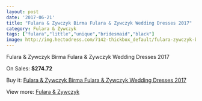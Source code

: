 ```yaml
---
layout: post
date: '2017-06-21'
title: "Fulara & Zywczyk Birma Fulara & Zywczyk Wedding Dresses 2017"
category: Fulara & Zywczyk
tags: ["fulara","little","unique","bridesmaid","black"]
image: http://img.hectodress.com/7142-thickbox_default/fulara-zywczyk-birma-fulara-zywczyk-wedding-dresses-2013.jpg
---
```

Fulara & Zywczyk Birma Fulara & Zywczyk Wedding Dresses 2017

On Sales: **$274.72**
<a href="https://www.hectodress.com/fulara-zywczyk/3548-fulara-zywczyk-birma-fulara-zywczyk-wedding-dresses-2013.html"><amp-img layout="responsive" width="600" height="600" src="//img.hectodress.com/7142-thickbox_default/fulara-zywczyk-birma-fulara-zywczyk-wedding-dresses-2013.jpg" alt="Fulara & Zywczyk Birma Fulara & Zywczyk Wedding Dresses 2017 0" /></a>
<a href="https://www.hectodress.com/fulara-zywczyk/3548-fulara-zywczyk-birma-fulara-zywczyk-wedding-dresses-2013.html"><amp-img layout="responsive" width="600" height="600" src="//img.hectodress.com/7143-thickbox_default/fulara-zywczyk-birma-fulara-zywczyk-wedding-dresses-2013.jpg" alt="Fulara & Zywczyk Birma Fulara & Zywczyk Wedding Dresses 2017 1" /></a>

Buy it: [Fulara & Zywczyk Birma Fulara & Zywczyk Wedding Dresses 2017](https://www.hectodress.com/fulara-zywczyk/3548-fulara-zywczyk-birma-fulara-zywczyk-wedding-dresses-2013.html "Fulara & Zywczyk Birma Fulara & Zywczyk Wedding Dresses 2017")

View more: [Fulara & Zywczyk](https://www.hectodress.com/61-fulara-zywczyk "Fulara & Zywczyk")